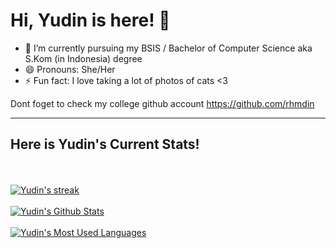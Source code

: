 # Hi, Yudin is here! 👋

<!--
**yudin4/yudin4** is a ✨ _special_ ✨ repository because its `README.md` (this file) appears on your GitHub profile.

Here are some ideas to get you started:
-->

- 🔭 I’m currently pursuing my BSIS / Bachelor of Computer Science aka S.Kom (in Indonesia) degree 
- 😄 Pronouns: She/Her
- ⚡ Fun fact: I love taking a lot of photos of cats <3

Dont foget to check my college github account https://github.com/rhmdin


<hr>

## Here is Yudin's Current Stats!

<br>
<br>
 <a href="https://github.com/yudin4/github-readme-streak-stats">
<img title="🔥 Get streak stats for your profile at git.io/streak-stats" alt="Yudin's streak" src="https://github-readme-streak-stats.herokuapp.com/?user=yudin4&theme=black-ice&hide_border=true&stroke=0000&background=060A0CD0"/>
 </a>
<br>
<br>
<a href="https://github.com/yudin4/github-readme-stats"><img alt="Yudin's Github Stats" src="https://github-readme-stats.vercel.app/api?username=yudin4&show_icons=true&count_private=true&theme=react&hide_border=true&bg_color=0D1117" /></a>
<br>
<br>
<a href="https://github.com/yudin4/github-readme-stats"><img alt="Yudin's Most Used Languages" src="https://github-readme-stats.vercel.app/api/top-langs/?username=yudin4&langs_count=8&count_private=true&layout=compact&theme=react&hide_border=true&bg_color=0D1117" /></a>
